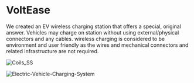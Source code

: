 # VoltEase
 We created an EV 
wireless charging station that offers a special, 
original answer. Vehicles may charge on station 
without using external/physical connectors and 
any cables.  wireless 
charging is considered to be environment and 
user friendly as the wires and mechanical 
connectors and related infrastructure are not 
required.

![Coils_SS](https://github.com/TangadeSandesh/VoltEase/assets/129480090/f36f74b0-b83a-4f4b-917b-fd2f059ea569)

![Electric-Vehicle-Charging-System](https://github.com/TangadeSandesh/VoltEase/assets/129480090/8075b4e0-49c6-4422-a7d5-ade6e0223469)


